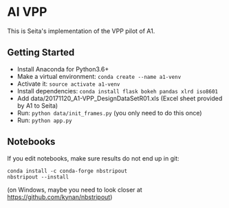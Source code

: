 # AI VPP

This is Seita's implementation of the VPP pilot of A1.

## Getting Started

* Install Anaconda for Python3.6+
* Make a virtual environment: `conda create --name a1-venv`
* Activate it: `source activate a1-venv`
* Install dependencies: `conda install flask bokeh pandas xlrd iso8601`
* Add data/20171120_A1-VPP_DesignDataSetR01.xls (Excel sheet provided by A1 to Seita)
* Run: `python data/init_frames.py` (you only need to do this once)
* Run: `python app.py`


## Notebooks

If you edit notebooks, make sure results do not end up in git:

    conda install -c conda-forge nbstripout
    nbstripout --install

(on Windows, maybe you need to look closer at https://github.com/kynan/nbstripout)

